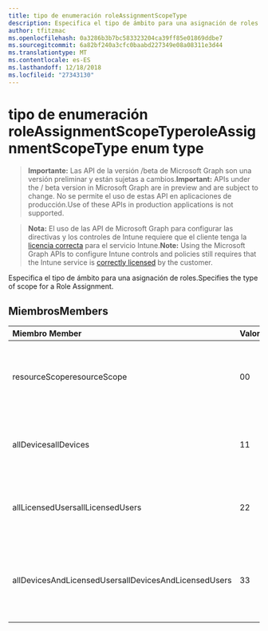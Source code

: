```yaml
---
title: tipo de enumeración roleAssignmentScopeType
description: Especifica el tipo de ámbito para una asignación de roles.
author: tfitzmac
ms.openlocfilehash: 0a3286b3b7bc583323204ca39ff85e01869ddbe7
ms.sourcegitcommit: 6a82bf240a3cfc0baabd227349e08a08311e3d44
ms.translationtype: MT
ms.contentlocale: es-ES
ms.lasthandoff: 12/18/2018
ms.locfileid: "27343130"
---
```

# <a name="roleassignmentscopetype-enum-type"></a><span data-ttu-id="173c4-103">tipo de enumeración roleAssignmentScopeType</span><span class="sxs-lookup"><span data-stu-id="173c4-103">roleAssignmentScopeType enum type</span></span>

> <span data-ttu-id="173c4-104">**Importante:** Las API de la versión /beta de Microsoft Graph son una versión preliminar y están sujetas a cambios.</span><span class="sxs-lookup"><span data-stu-id="173c4-104">**Important:** APIs under the / beta version in Microsoft Graph are in preview and are subject to change.</span></span> <span data-ttu-id="173c4-105">No se permite el uso de estas API en aplicaciones de producción.</span><span class="sxs-lookup"><span data-stu-id="173c4-105">Use of these APIs in production applications is not supported.</span></span>

> <span data-ttu-id="173c4-106">**Nota:** El uso de las API de Microsoft Graph para configurar las directivas y los controles de Intune requiere que el cliente tenga la [licencia correcta](https://go.microsoft.com/fwlink/?linkid=839381) para el servicio Intune.</span><span class="sxs-lookup"><span data-stu-id="173c4-106">**Note:** Using the Microsoft Graph APIs to configure Intune controls and policies still requires that the Intune service is [correctly licensed](https://go.microsoft.com/fwlink/?linkid=839381) by the customer.</span></span>

<span data-ttu-id="173c4-107">Especifica el tipo de ámbito para una asignación de roles.</span><span class="sxs-lookup"><span data-stu-id="173c4-107">Specifies the type of scope for a Role Assignment.</span></span>
## <a name="members"></a><span data-ttu-id="173c4-108">Miembros</span><span class="sxs-lookup"><span data-stu-id="173c4-108">Members</span></span>
|<span data-ttu-id="173c4-109">Miembro	</span><span class="sxs-lookup"><span data-stu-id="173c4-109">Member</span></span>|<span data-ttu-id="173c4-110">Valor</span><span class="sxs-lookup"><span data-stu-id="173c4-110">Value</span></span>|<span data-ttu-id="173c4-111">Descripción</span><span class="sxs-lookup"><span data-stu-id="173c4-111">Description</span></span>|
|:---|:---|:---|
|<span data-ttu-id="173c4-112">resourceScope</span><span class="sxs-lookup"><span data-stu-id="173c4-112">resourceScope</span></span>|<span data-ttu-id="173c4-113">0</span><span class="sxs-lookup"><span data-stu-id="173c4-113">0</span></span>|<span data-ttu-id="173c4-114">Permitir que las asignaciones para el ResourceScopes especificado.</span><span class="sxs-lookup"><span data-stu-id="173c4-114">Allow assignments to the specified ResourceScopes.</span></span>|
|<span data-ttu-id="173c4-115">allDevices</span><span class="sxs-lookup"><span data-stu-id="173c4-115">allDevices</span></span>|<span data-ttu-id="173c4-116">1</span><span class="sxs-lookup"><span data-stu-id="173c4-116">1</span></span>|<span data-ttu-id="173c4-117">Permitir que las asignaciones a todos los dispositivos de Intune.</span><span class="sxs-lookup"><span data-stu-id="173c4-117">Allow assignments to all Intune devices.</span></span>|
|<span data-ttu-id="173c4-118">allLicensedUsers</span><span class="sxs-lookup"><span data-stu-id="173c4-118">allLicensedUsers</span></span>|<span data-ttu-id="173c4-119">2</span><span class="sxs-lookup"><span data-stu-id="173c4-119">2</span></span>|<span data-ttu-id="173c4-120">Permitir que las asignaciones a todos los usuarios de Intune con licencia.</span><span class="sxs-lookup"><span data-stu-id="173c4-120">Allow assignments to all Intune licensed users.</span></span>|
|<span data-ttu-id="173c4-121">allDevicesAndLicensedUsers</span><span class="sxs-lookup"><span data-stu-id="173c4-121">allDevicesAndLicensedUsers</span></span>|<span data-ttu-id="173c4-122">3</span><span class="sxs-lookup"><span data-stu-id="173c4-122">3</span></span>|<span data-ttu-id="173c4-123">Permitir que las asignaciones a todos los dispositivos Intune y los usuarios con licencia.</span><span class="sxs-lookup"><span data-stu-id="173c4-123">Allow assignments to all Intune devices and licensed users.</span></span>|






